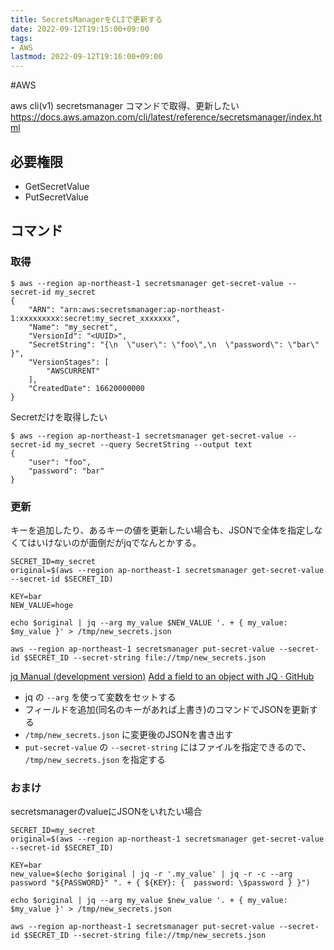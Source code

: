 ```yaml
---
title: SecretsManagerをCLIで更新する
date: 2022-09-12T19:15:00+09:00
tags:
- AWS
lastmod: 2022-09-12T19:16:00+09:00
---
```


\#AWS

aws cli(v1) secretsmanager コマンドで取得、更新したい
https://docs.aws.amazon.com/cli/latest/reference/secretsmanager/index.html

## 必要権限

* GetSecretValue
* PutSecretValue

## コマンド

### 取得

````shell
$ aws --region ap-northeast-1 secretsmanager get-secret-value --secret-id my_secret
{
    "ARN": "arn:aws:secretsmanager:ap-northeast-1:xxxxxxxxx:secret:my_secret_xxxxxxx",
    "Name": "my_secret",
    "VersionId": "<UUID>",
    "SecretString": "{\n  \"user\": \"foo\",\n  \"password\": \"bar\" }",
    "VersionStages": [
        "AWSCURRENT"
    ],
    "CreatedDate": 16620000000
}
````

Secretだけを取得したい

````shell
$ aws --region ap-northeast-1 secretsmanager get-secret-value --secret-id my_secret --query SecretString --output text
{
    "user": "foo",
    "password": "bar"
}
````

### 更新

キーを追加したり、あるキーの値を更新したい場合も、JSONで全体を指定しなくてはいけないのが面倒だがjqでなんとかする。

````shell
SECRET_ID=my_secret
original=$(aws --region ap-northeast-1 secretsmanager get-secret-value --secret-id $SECRET_ID)

KEY=bar
NEW_VALUE=hoge

echo $original | jq --arg my_value $NEW_VALUE '. + { my_value: $my_value }' > /tmp/new_secrets.json

aws --region ap-northeast-1 secretsmanager put-secret-value --secret-id $SECRET_ID --secret-string file://tmp/new_secrets.json

````

[jq Manual (development version)](https://stedolan.github.io/jq/manual/#Invokingjq)
[Add a field to an object with JQ · GitHub](https://gist.github.com/joar/776b7d176196592ed5d8)

* jq の `--arg` を使って変数をセットする
* フィールドを追加(同名のキーがあれば上書き)のコマンドでJSONを更新する
* `/tmp/new_secrets.json` に変更後のJSONを書き出す
* `put-secret-value` の `--secret-string` にはファイルを指定できるので、 `/tmp/new_secrets.json` を指定する

### おまけ

secretsmanagerのvalueにJSONをいれたい場合

````shell
SECRET_ID=my_secret
original=$(aws --region ap-northeast-1 secretsmanager get-secret-value --secret-id $SECRET_ID)

KEY=bar
new_value=$(echo $original | jq -r '.my_value' | jq -r -c --arg password "${PASSWORD}" ". + { ${KEY}: {  password: \$password } }")

echo $original | jq --arg my_value $new_value '. + { my_value: $my_value }' > /tmp/new_secrets.json

aws --region ap-northeast-1 secretsmanager put-secret-value --secret-id $SECRET_ID --secret-string file://tmp/new_secrets.json
````
